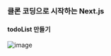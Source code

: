 ### 클론 코딩으로 시작하는 Next.js
#### todoList 만들기
![image](https://github.com/swy0123/next-todolist/assets/61828877/406a8a9b-6beb-4b03-9680-1e0cb1909685)
